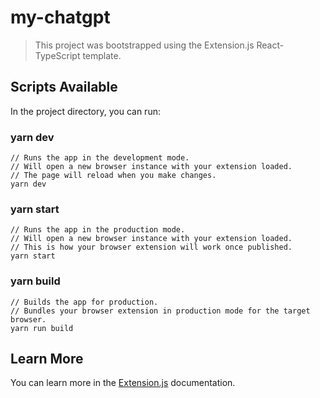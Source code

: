 # my-chatgpt

> This project was bootstrapped using the Extension.js React-TypeScript template.

## Scripts Available

In the project directory, you can run:

### yarn dev

```
// Runs the app in the development mode.
// Will open a new browser instance with your extension loaded.
// The page will reload when you make changes.
yarn dev
```

### yarn start

```
// Runs the app in the production mode.
// Will open a new browser instance with your extension loaded.
// This is how your browser extension will work once published.
yarn start
```

### yarn build

```
// Builds the app for production.
// Bundles your browser extension in production mode for the target browser.
yarn run build
```

## Learn More

You can learn more in the [Extension.js](https://extension.js.org) documentation.
